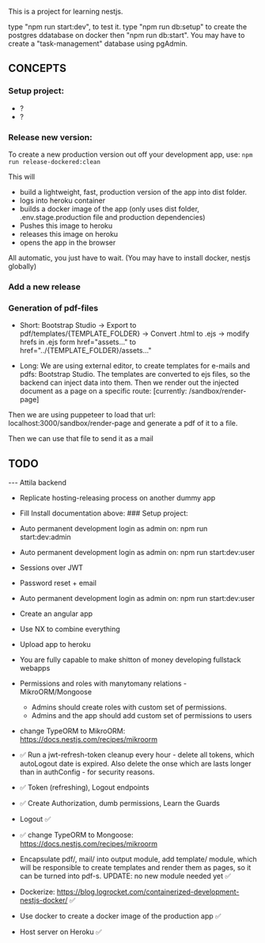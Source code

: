 This is a project for learning nestjs.


type "npm run start:dev", to test it.
type "npm run db:setup" to create the postgres ddatabase on docker then "npm run db:start".
You may have to create a "task-management" database using pgAdmin.


## CONCEPTS ##

### Setup project:
* ?
* ?

### Release new version:
To create a new production version out off your development app, use:
`npm run release-dockered:clean`

This will
* build a lightweight, fast, production version of the app into dist folder. 
* logs into heroku container
* builds a docker image of the app (only uses dist folder, .env.stage.production file and production dependencies)
* Pushes this image to heroku
* releases this image on heroku
* opens the app in the browser

All automatic, you just have to wait.
(You may have to install docker, nestjs globally)

### Add a new release



### Generation of pdf-files ###

* Short:
Bootstrap Studio -> Export to pdf/templates/{TEMPLATE_FOLDER} -> Convert .html to .ejs -> modify hrefs in .ejs form href="assets..." to href="../{TEMPLATE_FOLDER}/assets..."

* Long:
We are using external editor, to create templates for e-mails and pdfs: Bootstrap Studio. 
The templates are converted to ejs files, so the backend can inject data into them.
Then we render out the injected document as a page on a specific route: [currently: /sandbox/render-page]

Then we are using puppeteer to load that url: localhost:3000/sandbox/render-page
and generate a pdf of it to a file.

Then we can use that file to send it as a mail


## TODO ##
--- Attila backend 

* Replicate hosting-releasing process on another dummy app
* Fill Install documentation above: ### Setup project:

* Auto permanent development login as admin on: npm run start:dev:admin
* Auto permanent development login as admin on: npm run start:dev:user

* Sessions over JWT

* Password reset + email


* Auto permanent development login as admin on: npm run start:dev:user

* Create an angular app
* Use NX to combine everything
* Upload app to heroku
* You are fully capable to make shitton of money developing fullstack webapps

* Permissions and roles with manytomany relations - MikroORM/Mongoose
  - Admins should create roles with custom set of permissions.
  - Admins and the app should add custom set of permissions to users

* change TypeORM to MikroORM: https://docs.nestjs.com/recipes/mikroorm

* ✅ Run a jwt-refresh-token cleanup every hour - delete all tokens, which autoLogout date is expired. Also delete the onse which are lasts longer than in authConfig - for security reasons. 
* ✅ Token (refreshing), Logout endpoints
* ✅ Create Authorization, dumb permissions, Learn the Guards
* Logout ✅
* ✅ change TypeORM to Mongoose: https://docs.nestjs.com/recipes/mikroorm
* Encapsulate pdf/, mail/ into output module, add template/ module, which will be responsible to create templates and render them as pages, so it can be turned into pdf-s. UPDATE: no new module needed yet ✅
* Dockerize: https://blog.logrocket.com/containerized-development-nestjs-docker/ ✅
* Use docker to create a docker image of the production app ✅
* Host server on Heroku ✅